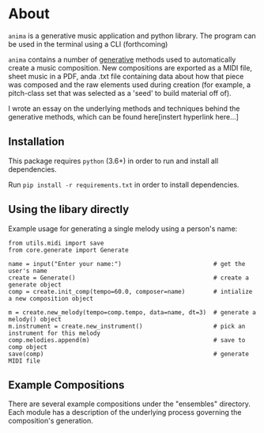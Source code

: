 # About
`anima` is a generative music application and python library. The program can be used in the terminal using a CLI (forthcoming)

`anima` contains a number of [generative](https://en.wikipedia.org/wiki/Generative_music) methods used to automatically create a music composition.
New compositions are exported as a MIDI file, sheet music in a PDF, anda .txt file containing data about how that piece was composed and the raw
elements used during creation (for example, a pitch-class set that was selected as a 'seed' to build material off of). 

I wrote an essay on the underlying methods and techniques behind the generative methods, which can be found here[instert hyperlink here...]

## Installation

This package requires `python` (3.6+) in order to run and install all dependencies.

Run `pip install -r requirements.txt` in order to install dependencies.

## Using the libary directly

Example usage for generating a single melody using a person's name:

<!-- .. code-block:: python -->
    
    from utils.midi import save
    from core.generate import Generate

    name = input("Enter your name:")                          # get the user's name
    create = Generate()                                       # create a generate object
    comp = create.init_comp(tempo=60.0, composer=name)        # intialize a new composition object

    m = create.new_melody(tempo=comp.tempo, data=name, dt=3)  # generate a melody() object
    m.instrument = create.new_instrument()                    # pick an instrument for this melody
    comp.melodies.append(m)                                   # save to comp object 
    save(comp)                                                # generate MIDI file           

## Example Compositions

There are several example compositions under the "ensembles" directory. Each module
has a description of the underlying process governing the composition's generation.
